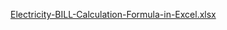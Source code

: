[Electricity-BILL-Calculation-Formula-in-Excel.xlsx](https://github.com/user-attachments/files/18135672/Electricity-BILL-Calculation-Formula-in-Excel.xlsx)
